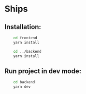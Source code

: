 # Ships

## Installation:
```bash
    cd frontend
    yarn install
    
    cd ../backend
    yarn install
```

## Run project in dev mode:
```bash
    cd backend
    yarn dev
```